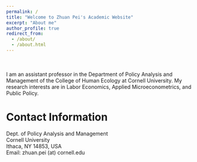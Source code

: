 ```yaml
---
permalink: /
title: "Welcome to Zhuan Pei's Academic Website"
excerpt: "About me"
author_profile: true
redirect_from: 
  - /about/
  - /about.html
---
```

\
\
I am an assistant professor in the Department of Policy Analysis and Management of the College of Human Ecology at Cornell University. My research interests are in Labor Economics, Applied Microeconometrics, and Public Policy. 


Contact Information 
======

Dept. of Policy Analysis and Management\
Cornell University\
Ithaca, NY 14853, USA\
Email:  zhuan.pei (at) cornell.edu
